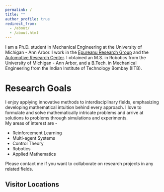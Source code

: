 ```yaml
---
permalink: /
title: ""
author_profile: true
redirect_from: 
  - /about/
  - /about.html
---
```


I am a Ph.D. student in Mechanical Engineering at the University of Michigan - Ann Arbor. I work in the [Epureanu Research Group](https://epureanu.engin.umich.edu/) and the [Automotive Research Center](https://arc.engin.umich.edu/). I obtained an M.S. in Robotics from the University of Michigan - Ann Arbor, and a B.Tech. in Mechanical Engineering from the Indian Institute of Technology Bombay (IITB).

Research Goals
===
I enjoy applying innovative methods to interdisciplinary fields, emphasizing developing mathematical intuition behind every approach. I love to formulate and solve mathematically intricate problems and arrive at solutions to problems through simulations and experiments. <br>
My areas of interest are -

<ul>
  <li>Reinforcement Learning</li> 
  <li> Multi-agent Systems </li>   
  <li> Control Theory </li>
  <li> Robotics </li>
  <li> Applied Mathematics </li>
</ul>


Please contact me if you want to collaborate on research projects in any related fields.

<!-- Visitor Location Globe -->
<h2>Visitor Locations</h2>
<div style="text-align: center;">
  <div style="width: 300px; height: 300px; margin: auto;">
    <script type="text/javascript" id="clstr_globe" src="//clustrmaps.com/globe.js?d=0htbO1aW3-I8XHiS_BNNqtV-BaMFOWnlRk40-OGO_R0"></script>
  </div>
</div>

